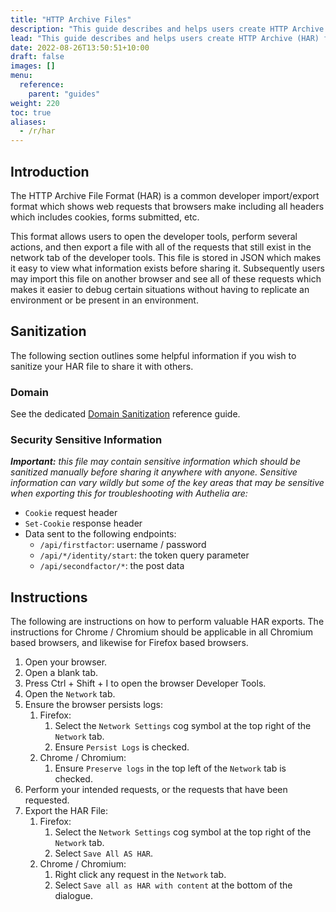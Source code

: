 ```yaml
---
title: "HTTP Archive Files"
description: "This guide describes and helps users create HTTP Archive (HAR) files"
lead: "This guide describes and helps users create HTTP Archive (HAR) files."
date: 2022-08-26T13:50:51+10:00
draft: false
images: []
menu:
  reference:
    parent: "guides"
weight: 220
toc: true
aliases:
  - /r/har
---
```


## Introduction

The HTTP Archive File Format (HAR) is a common developer import/export format which shows web requests that browsers
make including all headers which includes cookies, forms submitted, etc.

This format allows users to open the developer tools, perform several actions, and then export a file with all of the
requests that still exist in the network tab of the developer tools. This file is stored in JSON which makes it easy to
view what information exists before sharing it. Subsequently users may import this file on another browser and see all
of these requests which makes it easier to debug certain situations without having to replicate an environment or be
present in an environment.

## Sanitization

The following section outlines some helpful information if you wish to sanitize your HAR file to share it with others.

### Domain

See the dedicated [Domain Sanitization](domain-sanitizaiton.md) reference guide.

### Security Sensitive Information

*__Important:__ this file may contain sensitive information which should be sanitized manually before sharing it
anywhere with anyone. Sensitive information can vary wildly but some of the key areas that may be sensitive when
exporting this for troubleshooting with Authelia are:*
- `Cookie` request header
- `Set-Cookie` response header
- Data sent to the following endpoints:
  - `/api/firstfactor`: username / password
  - `/api/*/identity/start`: the token query parameter
  - `/api/secondfactor/*`: the post data

## Instructions

The following are instructions on how to perform valuable HAR exports. The instructions for Chrome / Chromium should be
applicable in all Chromium based browsers, and likewise for Firefox based browsers.

1. Open your browser.
2. Open a blank tab.
3. Press Ctrl + Shift + I to open the browser Developer Tools.
4. Open the `Network` tab.
5. Ensure the browser persists logs:
   1. Firefox:
      1. Select the `Network Settings` cog symbol at the top right of the `Network` tab.
      2. Ensure `Persist Logs` is checked.
   2. Chrome / Chromium:
      1. Ensure `Preserve logs` in the top left of the `Network` tab is checked.
6. Perform your intended requests, or the requests that have been requested.
7. Export the HAR File:
   1. Firefox:
      1. Select the `Network Settings` cog symbol at the top right of the `Network` tab.
      2. Select `Save All AS HAR`.
   2. Chrome / Chromium:
      1. Right click any request in the `Network` tab.
      2. Select `Save all as HAR with content` at the bottom of the dialogue.
